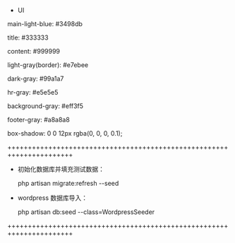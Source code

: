 - UI

main-light-blue: #3498db

title: #333333

content: #999999

light-gray(border): #e7ebee

dark-gray: #99a1a7

hr-gray: #e5e5e5

background-gray: #eff3f5

footer-gray: #a8a8a8

box-shadow: 0 0 12px rgba(0, 0, 0, 0.1);

++++++++++++++++++++++++++++++++++++++++++++++++++++++++++++++++++++++

- 初始化数据库并填充测试数据：

    php artisan migrate:refresh --seed

- wordpress 数据库导入：

    php artisan db:seed --class=WordpressSeeder

++++++++++++++++++++++++++++++++++++++++++++++++++++++++++++++++++++++
